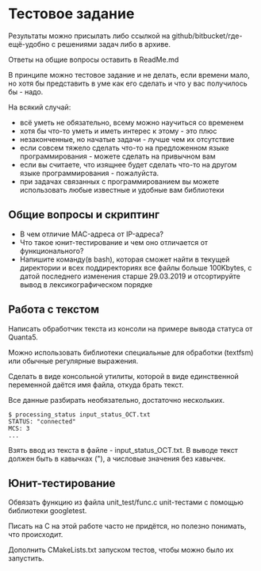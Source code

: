 # Тестовое задание

Результаты можно присылать либо ссылкой на github/bitbucket/где-ещё-удобно с решениями задач либо в архиве.

Ответы на общие вопросы оставить в ReadMe.md

В принципе можно тестовое задание и не делать, если времени мало, но хотя бы представить в уме как его сделать и что у вас получилось бы - надо.

На всякий случай:

* всё уметь не обязательно, всему можно научиться со временем
* хотя бы что-то уметь и иметь интерес к этому - это плюс
* незаконченные, но начатые задачи - лучше чем их отсутствие
* если совсем тяжело сделать что-то на предложенном языке программирования - можете сделать на привычном вам
* если вы считаете, что изящнее будет сделать что-то на другом языке программирования - пожалуйста.
* при задачах связанных с программированием вы можете использовать любые известные и удобные вам библиотеки

## Общие вопросы и скриптинг
* В чем отличие MAC-адреса от IP-адреса?
* Что такое юнит-тестирование и чем оно отличается от функционального?
* Напишите команду(в bash), которая сможет найти в текущей директории и всех поддиректориях все файлы больше 100Kbytes,
    с датой последнего изменения старше 29.03.2019 и отсортируйте вывод в лексикографическом порядке

## Работа с текстом

Написать обработчик текста из консоли на примере вывода статуса от Quanta5.

Можно использовать библиотеки специальные для обработки (textfsm) или обычные регулярные выражения.

Сделать в виде консольной утилиты, которой в виде единственной переменной даётся имя файла, откуда брать текст.

Все данные разбирать необязательно, достаточно нескольких.

```
$ processing_status input_status_OCT.txt
STATUS: "connected"
MCS: 3
...
```

Взять ввод из текста в файле - input_status_OCT.txt.
В выводе текст должен быть в кавычках ("), а числовые значения без кавычек.

## Юнит-тестирование

Обвязать функцию из файла unit_test/func.c unit-тестами с помощью библиотеки googletest.

Писать на C на этой работе часто не придётся, но полезно понимать, что происходит.

Дополнить CMakeLists.txt запуском тестов, чтобы можно было их запустить.
